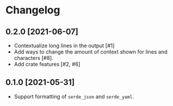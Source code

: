 # Changelog

## 0.2.0 [2021-06-07]

* Contextualize long lines in the output [#1]
* Add ways to change the amount of context shown for lines and characters [#8].
* Add crate features [#2, #6]

## 0.1.0 [2021-05-31]

* Support formatting of `serde_json` and `serde_yaml`.

